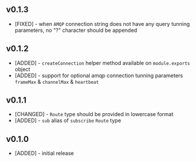 
## v0.1.3

* [FIXED] - when `AMQP` connection string does not have any query tunning parameters, no "?" character should be appended

## v0.1.2

* [ADDED] - `createConnection` helper method available on `module.exports` object
* [ADDED] - support for optional amqp connection tunning parameters `frameMax` & `channelMax` & `heartbeat`

## v0.1.1

* [CHANGED] - `Route` type should be provided in lowercase format
* [ADDED] - `sub` alias of `subscribe` `Route` type

## v0.1.0

* [ADDED] - initial release
